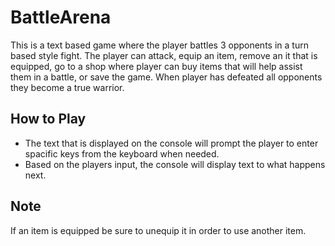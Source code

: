 # BattleArena

This is a text based game where the player battles 3 opponents in a turn based style fight. The player can attack, equip an item, remove an it that is equipped, go to a shop where player can buy items that will help assist them in a battle, or save the game. When player has defeated all opponents they become a true warrior.

## How to Play

- The text that is displayed on the console will prompt the player to enter spacific keys from the keyboard when needed.
- Based on the players input, the console will display text to what happens next.

## Note
If an item is equipped be sure to unequip it in order to use another item.
